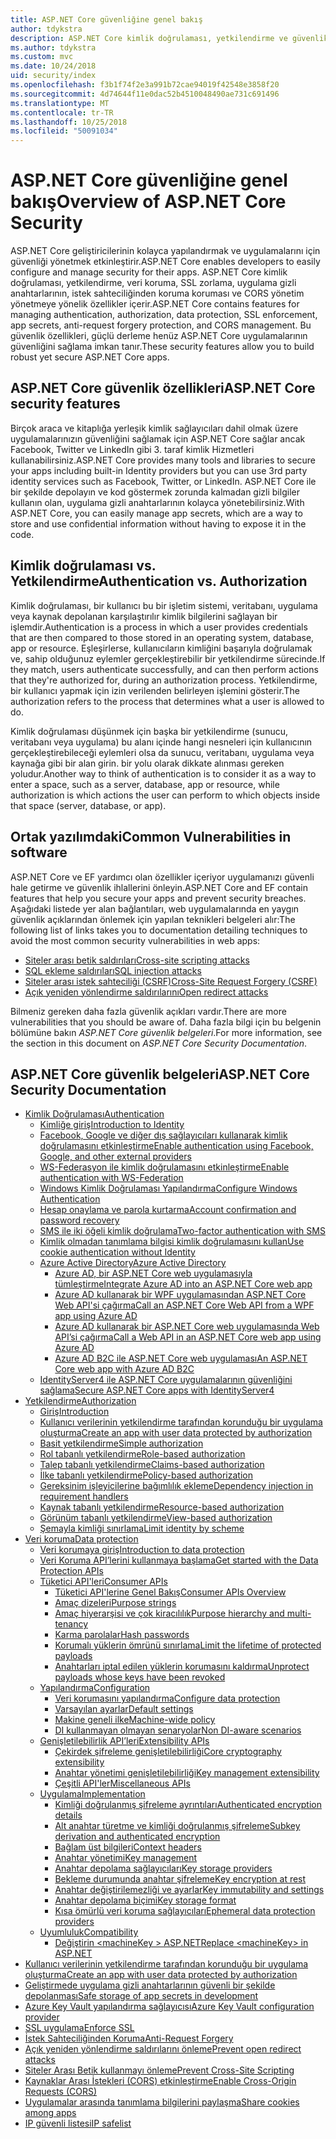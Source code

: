 ```yaml
---
title: ASP.NET Core güvenliğine genel bakış
author: tdykstra
description: ASP.NET Core kimlik doğrulaması, yetkilendirme ve güvenlik temel bilgileri öğrenin.
ms.author: tdykstra
ms.custom: mvc
ms.date: 10/24/2018
uid: security/index
ms.openlocfilehash: f3b1f74f2e3a991b72cae94019f42548e3858f20
ms.sourcegitcommit: 4d74644f11e0dac52b4510048490ae731c691496
ms.translationtype: MT
ms.contentlocale: tr-TR
ms.lasthandoff: 10/25/2018
ms.locfileid: "50091034"
---
```

# <a name="overview-of-aspnet-core-security"></a><span data-ttu-id="e96ba-103">ASP.NET Core güvenliğine genel bakış</span><span class="sxs-lookup"><span data-stu-id="e96ba-103">Overview of ASP.NET Core Security</span></span>

<span data-ttu-id="e96ba-104">ASP.NET Core geliştiricilerinin kolayca yapılandırmak ve uygulamalarını için güvenliği yönetmek etkinleştirir.</span><span class="sxs-lookup"><span data-stu-id="e96ba-104">ASP.NET Core enables developers to easily configure and manage security for their apps.</span></span> <span data-ttu-id="e96ba-105">ASP.NET Core kimlik doğrulaması, yetkilendirme, veri koruma, SSL zorlama, uygulama gizli anahtarlarının, istek sahteciliğinden koruma koruması ve CORS yönetim yönetmeye yönelik özellikler içerir.</span><span class="sxs-lookup"><span data-stu-id="e96ba-105">ASP.NET Core contains features for managing authentication, authorization, data protection, SSL enforcement, app secrets, anti-request forgery protection, and CORS management.</span></span> <span data-ttu-id="e96ba-106">Bu güvenlik özellikleri, güçlü derleme henüz ASP.NET Core uygulamalarının güvenliğini sağlama imkan tanır.</span><span class="sxs-lookup"><span data-stu-id="e96ba-106">These security features allow you to build robust yet secure ASP.NET Core apps.</span></span>

## <a name="aspnet-core-security-features"></a><span data-ttu-id="e96ba-107">ASP.NET Core güvenlik özellikleri</span><span class="sxs-lookup"><span data-stu-id="e96ba-107">ASP.NET Core security features</span></span>

<span data-ttu-id="e96ba-108">Birçok araca ve kitaplığa yerleşik kimlik sağlayıcıları dahil olmak üzere uygulamalarınızın güvenliğini sağlamak için ASP.NET Core sağlar ancak Facebook, Twitter ve LinkedIn gibi 3. taraf kimlik Hizmetleri kullanabilirsiniz.</span><span class="sxs-lookup"><span data-stu-id="e96ba-108">ASP.NET Core provides many tools and libraries to secure your apps including built-in Identity providers but you can use 3rd party identity services such as Facebook, Twitter, or LinkedIn.</span></span> <span data-ttu-id="e96ba-109">ASP.NET Core ile bir şekilde depolayın ve kod göstermek zorunda kalmadan gizli bilgiler kullanın olan, uygulama gizli anahtarlarının kolayca yönetebilirsiniz.</span><span class="sxs-lookup"><span data-stu-id="e96ba-109">With ASP.NET Core, you can easily manage app secrets, which are a way to store and use confidential information without having to expose it in the code.</span></span>

## <a name="authentication-vs-authorization"></a><span data-ttu-id="e96ba-110">Kimlik doğrulaması vs. Yetkilendirme</span><span class="sxs-lookup"><span data-stu-id="e96ba-110">Authentication vs. Authorization</span></span>

<span data-ttu-id="e96ba-111">Kimlik doğrulaması, bir kullanıcı bu bir işletim sistemi, veritabanı, uygulama veya kaynak depolanan karşılaştırılır kimlik bilgilerini sağlayan bir işlemdir.</span><span class="sxs-lookup"><span data-stu-id="e96ba-111">Authentication is a process in which a user provides credentials that are then compared to those stored in an operating system, database, app or resource.</span></span> <span data-ttu-id="e96ba-112">Eşleşirlerse, kullanıcıların kimliğini başarıyla doğrulamak ve, sahip olduğunuz eylemler gerçekleştirebilir bir yetkilendirme sürecinde.</span><span class="sxs-lookup"><span data-stu-id="e96ba-112">If they match, users authenticate successfully, and can then perform actions that they're authorized for, during an authorization process.</span></span> <span data-ttu-id="e96ba-113">Yetkilendirme, bir kullanıcı yapmak için izin verilenden belirleyen işlemini gösterir.</span><span class="sxs-lookup"><span data-stu-id="e96ba-113">The authorization refers to the process that determines what a user is allowed to do.</span></span>

<span data-ttu-id="e96ba-114">Kimlik doğrulaması düşünmek için başka bir yetkilendirme (sunucu, veritabanı veya uygulama) bu alanı içinde hangi nesneleri için kullanıcının gerçekleştirebileceği eylemleri olsa da sunucu, veritabanı, uygulama veya kaynağa gibi bir alan girin. bir yolu olarak dikkate alınması gereken yoludur.</span><span class="sxs-lookup"><span data-stu-id="e96ba-114">Another way to think of authentication is to consider it as a way to enter a space, such as a server, database, app or resource, while authorization is which actions the user can perform to which objects inside that space (server, database, or app).</span></span>

## <a name="common-vulnerabilities-in-software"></a><span data-ttu-id="e96ba-115">Ortak yazılımdaki</span><span class="sxs-lookup"><span data-stu-id="e96ba-115">Common Vulnerabilities in software</span></span>

<span data-ttu-id="e96ba-116">ASP.NET Core ve EF yardımcı olan özellikler içeriyor uygulamanızı güvenli hale getirme ve güvenlik ihlallerini önleyin.</span><span class="sxs-lookup"><span data-stu-id="e96ba-116">ASP.NET Core and EF contain features that help you secure your apps and prevent security breaches.</span></span> <span data-ttu-id="e96ba-117">Aşağıdaki listede yer alan bağlantıları, web uygulamalarında en yaygın güvenlik açıklarından önlemek için yapılan teknikleri belgeleri alır:</span><span class="sxs-lookup"><span data-stu-id="e96ba-117">The following list of links takes you to documentation detailing techniques to avoid the most common security vulnerabilities in web apps:</span></span>

* [<span data-ttu-id="e96ba-118">Siteler arası betik saldırıları</span><span class="sxs-lookup"><span data-stu-id="e96ba-118">Cross-site scripting attacks</span></span>](xref:security/cross-site-scripting)
* [<span data-ttu-id="e96ba-119">SQL ekleme saldırıları</span><span class="sxs-lookup"><span data-stu-id="e96ba-119">SQL injection attacks</span></span>](/ef/core/querying/raw-sql)
* [<span data-ttu-id="e96ba-120">Siteler arası istek sahteciliği (CSRF)</span><span class="sxs-lookup"><span data-stu-id="e96ba-120">Cross-Site Request Forgery (CSRF)</span></span>](xref:security/anti-request-forgery)
* [<span data-ttu-id="e96ba-121">Açık yeniden yönlendirme saldırılarını</span><span class="sxs-lookup"><span data-stu-id="e96ba-121">Open redirect attacks</span></span>](xref:security/preventing-open-redirects)

<span data-ttu-id="e96ba-122">Bilmeniz gereken daha fazla güvenlik açıkları vardır.</span><span class="sxs-lookup"><span data-stu-id="e96ba-122">There are more vulnerabilities that you should be aware of.</span></span> <span data-ttu-id="e96ba-123">Daha fazla bilgi için bu belgenin bölümüne bakın *ASP.NET Core güvenlik belgeleri*.</span><span class="sxs-lookup"><span data-stu-id="e96ba-123">For more information, see the section in this document on *ASP.NET Core Security Documentation*.</span></span>

## <a name="aspnet-core-security-documentation"></a><span data-ttu-id="e96ba-124">ASP.NET Core güvenlik belgeleri</span><span class="sxs-lookup"><span data-stu-id="e96ba-124">ASP.NET Core Security Documentation</span></span>

* [<span data-ttu-id="e96ba-125">Kimlik Doğrulaması</span><span class="sxs-lookup"><span data-stu-id="e96ba-125">Authentication</span></span>](xref:security/authentication/index)
  * [<span data-ttu-id="e96ba-126">Kimliğe giriş</span><span class="sxs-lookup"><span data-stu-id="e96ba-126">Introduction to Identity</span></span>](xref:security/authentication/identity)
  * [<span data-ttu-id="e96ba-127">Facebook, Google ve diğer dış sağlayıcıları kullanarak kimlik doğrulamasını etkinleştirme</span><span class="sxs-lookup"><span data-stu-id="e96ba-127">Enable authentication using Facebook, Google, and other external providers</span></span>](xref:security/authentication/social/index)
  * [<span data-ttu-id="e96ba-128">WS-Federasyon ile kimlik doğrulamasını etkinleştirme</span><span class="sxs-lookup"><span data-stu-id="e96ba-128">Enable authentication with WS-Federation</span></span>](xref:security/authentication/ws-federation)
  * [<span data-ttu-id="e96ba-129">Windows Kimlik Doğrulaması Yapılandırma</span><span class="sxs-lookup"><span data-stu-id="e96ba-129">Configure Windows Authentication</span></span>](xref:security/authentication/windowsauth)
  * [<span data-ttu-id="e96ba-130">Hesap onaylama ve parola kurtarma</span><span class="sxs-lookup"><span data-stu-id="e96ba-130">Account confirmation and password recovery</span></span>](xref:security/authentication/accconfirm)
  * [<span data-ttu-id="e96ba-131">SMS ile iki öğeli kimlik doğrulama</span><span class="sxs-lookup"><span data-stu-id="e96ba-131">Two-factor authentication with SMS</span></span>](xref:security/authentication/2fa)
  * [<span data-ttu-id="e96ba-132">Kimlik olmadan tanımlama bilgisi kimlik doğrulamasını kullan</span><span class="sxs-lookup"><span data-stu-id="e96ba-132">Use cookie authentication without Identity</span></span>](xref:security/authentication/cookie)
  * [<span data-ttu-id="e96ba-133">Azure Active Directory</span><span class="sxs-lookup"><span data-stu-id="e96ba-133">Azure Active Directory</span></span>](xref:security/authentication/azure-active-directory/index)
    * [<span data-ttu-id="e96ba-134">Azure AD, bir ASP.NET Core web uygulamasıyla tümleştirme</span><span class="sxs-lookup"><span data-stu-id="e96ba-134">Integrate Azure AD into an ASP.NET Core web app</span></span>](https://azure.microsoft.com/documentation/samples/active-directory-dotnet-webapp-openidconnect-aspnetcore/)
    * [<span data-ttu-id="e96ba-135">Azure AD kullanarak bir WPF uygulamasından ASP.NET Core Web API'si çağırma</span><span class="sxs-lookup"><span data-stu-id="e96ba-135">Call an ASP.NET Core Web API from a WPF app using Azure AD</span></span>](https://azure.microsoft.com/documentation/samples/active-directory-dotnet-native-aspnetcore/)
    * [<span data-ttu-id="e96ba-136">Azure AD kullanarak bir ASP.NET Core web uygulamasında Web API’si çağırma</span><span class="sxs-lookup"><span data-stu-id="e96ba-136">Call a Web API in an ASP.NET Core web app using Azure AD</span></span>](https://azure.microsoft.com/documentation/samples/active-directory-dotnet-webapp-webapi-openidconnect-aspnetcore/)
    * [<span data-ttu-id="e96ba-137">Azure AD B2C ile ASP.NET Core web uygulaması</span><span class="sxs-lookup"><span data-stu-id="e96ba-137">An ASP.NET Core web app with Azure AD B2C</span></span>](https://azure.microsoft.com/resources/samples/active-directory-b2c-dotnetcore-webapp/)
  * [<span data-ttu-id="e96ba-138">IdentityServer4 ile ASP.NET Core uygulamalarının güvenliğini sağlama</span><span class="sxs-lookup"><span data-stu-id="e96ba-138">Secure ASP.NET Core apps with IdentityServer4</span></span>](https://identityserver4.readthedocs.io)
* [<span data-ttu-id="e96ba-139">Yetkilendirme</span><span class="sxs-lookup"><span data-stu-id="e96ba-139">Authorization</span></span>](xref:security/authorization/index)
  * [<span data-ttu-id="e96ba-140">Giriş</span><span class="sxs-lookup"><span data-stu-id="e96ba-140">Introduction</span></span>](xref:security/authorization/introduction)
  * [<span data-ttu-id="e96ba-141">Kullanıcı verilerinin yetkilendirme tarafından korunduğu bir uygulama oluşturma</span><span class="sxs-lookup"><span data-stu-id="e96ba-141">Create an app with user data protected by authorization</span></span>](xref:security/authorization/secure-data)
  * [<span data-ttu-id="e96ba-142">Basit yetkilendirme</span><span class="sxs-lookup"><span data-stu-id="e96ba-142">Simple authorization</span></span>](xref:security/authorization/simple)
  * [<span data-ttu-id="e96ba-143">Rol tabanlı yetkilendirme</span><span class="sxs-lookup"><span data-stu-id="e96ba-143">Role-based authorization</span></span>](xref:security/authorization/roles)
  * [<span data-ttu-id="e96ba-144">Talep tabanlı yetkilendirme</span><span class="sxs-lookup"><span data-stu-id="e96ba-144">Claims-based authorization</span></span>](xref:security/authorization/claims)
  * [<span data-ttu-id="e96ba-145">İlke tabanlı yetkilendirme</span><span class="sxs-lookup"><span data-stu-id="e96ba-145">Policy-based authorization</span></span>](xref:security/authorization/policies)
  * [<span data-ttu-id="e96ba-146">Gereksinim işleyicilerine bağımlılık ekleme</span><span class="sxs-lookup"><span data-stu-id="e96ba-146">Dependency injection in requirement handlers</span></span>](xref:security/authorization/dependencyinjection)
  * [<span data-ttu-id="e96ba-147">Kaynak tabanlı yetkilendirme</span><span class="sxs-lookup"><span data-stu-id="e96ba-147">Resource-based authorization</span></span>](xref:security/authorization/resourcebased)
  * [<span data-ttu-id="e96ba-148">Görünüm tabanlı yetkilendirme</span><span class="sxs-lookup"><span data-stu-id="e96ba-148">View-based authorization</span></span>](xref:security/authorization/views)
  * [<span data-ttu-id="e96ba-149">Şemayla kimliği sınırlama</span><span class="sxs-lookup"><span data-stu-id="e96ba-149">Limit identity by scheme</span></span>](xref:security/authorization/limitingidentitybyscheme)
* [<span data-ttu-id="e96ba-150">Veri koruma</span><span class="sxs-lookup"><span data-stu-id="e96ba-150">Data protection</span></span>](xref:security/data-protection/index)
  * [<span data-ttu-id="e96ba-151">Veri korumaya giriş</span><span class="sxs-lookup"><span data-stu-id="e96ba-151">Introduction to data protection</span></span>](xref:security/data-protection/introduction)
  * [<span data-ttu-id="e96ba-152">Veri Koruma API’lerini kullanmaya başlama</span><span class="sxs-lookup"><span data-stu-id="e96ba-152">Get started with the Data Protection APIs</span></span>](xref:security/data-protection/using-data-protection)
  * [<span data-ttu-id="e96ba-153">Tüketici API'leri</span><span class="sxs-lookup"><span data-stu-id="e96ba-153">Consumer APIs</span></span>](xref:security/data-protection/consumer-apis/index)
    * [<span data-ttu-id="e96ba-154">Tüketici API'lerine Genel Bakış</span><span class="sxs-lookup"><span data-stu-id="e96ba-154">Consumer APIs Overview</span></span>](xref:security/data-protection/consumer-apis/overview)
    * [<span data-ttu-id="e96ba-155">Amaç dizeleri</span><span class="sxs-lookup"><span data-stu-id="e96ba-155">Purpose strings</span></span>](xref:security/data-protection/consumer-apis/purpose-strings)
    * [<span data-ttu-id="e96ba-156">Amaç hiyerarşisi ve çok kiracılılık</span><span class="sxs-lookup"><span data-stu-id="e96ba-156">Purpose hierarchy and multi-tenancy</span></span>](xref:security/data-protection/consumer-apis/purpose-strings-multitenancy)
    * [<span data-ttu-id="e96ba-157">Karma parolalar</span><span class="sxs-lookup"><span data-stu-id="e96ba-157">Hash passwords</span></span>](xref:security/data-protection/consumer-apis/password-hashing)
    * [<span data-ttu-id="e96ba-158">Korumalı yüklerin ömrünü sınırlama</span><span class="sxs-lookup"><span data-stu-id="e96ba-158">Limit the lifetime of protected payloads</span></span>](xref:security/data-protection/consumer-apis/limited-lifetime-payloads)
    * [<span data-ttu-id="e96ba-159">Anahtarları iptal edilen yüklerin korumasını kaldırma</span><span class="sxs-lookup"><span data-stu-id="e96ba-159">Unprotect payloads whose keys have been revoked</span></span>](xref:security/data-protection/consumer-apis/dangerous-unprotect)
  * [<span data-ttu-id="e96ba-160">Yapılandırma</span><span class="sxs-lookup"><span data-stu-id="e96ba-160">Configuration</span></span>](xref:security/data-protection/configuration/index)
    * [<span data-ttu-id="e96ba-161">Veri korumasını yapılandırma</span><span class="sxs-lookup"><span data-stu-id="e96ba-161">Configure data protection</span></span>](xref:security/data-protection/configuration/overview)
    * [<span data-ttu-id="e96ba-162">Varsayılan ayarlar</span><span class="sxs-lookup"><span data-stu-id="e96ba-162">Default settings</span></span>](xref:security/data-protection/configuration/default-settings)
    * [<span data-ttu-id="e96ba-163">Makine geneli ilke</span><span class="sxs-lookup"><span data-stu-id="e96ba-163">Machine-wide policy</span></span>](xref:security/data-protection/configuration/machine-wide-policy)
    * [<span data-ttu-id="e96ba-164">DI kullanmayan olmayan senaryolar</span><span class="sxs-lookup"><span data-stu-id="e96ba-164">Non DI-aware scenarios</span></span>](xref:security/data-protection/configuration/non-di-scenarios)
  * [<span data-ttu-id="e96ba-165">Genişletilebilirlik API’leri</span><span class="sxs-lookup"><span data-stu-id="e96ba-165">Extensibility APIs</span></span>](xref:security/data-protection/extensibility/index)
    * [<span data-ttu-id="e96ba-166">Çekirdek şifreleme genişletilebilirliği</span><span class="sxs-lookup"><span data-stu-id="e96ba-166">Core cryptography extensibility</span></span>](xref:security/data-protection/extensibility/core-crypto)
    * [<span data-ttu-id="e96ba-167">Anahtar yönetimi genişletilebilirliği</span><span class="sxs-lookup"><span data-stu-id="e96ba-167">Key management extensibility</span></span>](xref:security/data-protection/extensibility/key-management)
    * [<span data-ttu-id="e96ba-168">Çeşitli API'ler</span><span class="sxs-lookup"><span data-stu-id="e96ba-168">Miscellaneous APIs</span></span>](xref:security/data-protection/extensibility/misc-apis)
  * [<span data-ttu-id="e96ba-169">Uygulama</span><span class="sxs-lookup"><span data-stu-id="e96ba-169">Implementation</span></span>](xref:security/data-protection/implementation/index)
    * [<span data-ttu-id="e96ba-170">Kimliği doğrulanmış şifreleme ayrıntıları</span><span class="sxs-lookup"><span data-stu-id="e96ba-170">Authenticated encryption details</span></span>](xref:security/data-protection/implementation/authenticated-encryption-details)
    * [<span data-ttu-id="e96ba-171">Alt anahtar türetme ve kimliği doğrulanmış şifreleme</span><span class="sxs-lookup"><span data-stu-id="e96ba-171">Subkey derivation and authenticated encryption</span></span>](xref:security/data-protection/implementation/subkeyderivation)
    * [<span data-ttu-id="e96ba-172">Bağlam üst bilgileri</span><span class="sxs-lookup"><span data-stu-id="e96ba-172">Context headers</span></span>](xref:security/data-protection/implementation/context-headers)
    * [<span data-ttu-id="e96ba-173">Anahtar yönetimi</span><span class="sxs-lookup"><span data-stu-id="e96ba-173">Key management</span></span>](xref:security/data-protection/implementation/key-management)
    * [<span data-ttu-id="e96ba-174">Anahtar depolama sağlayıcıları</span><span class="sxs-lookup"><span data-stu-id="e96ba-174">Key storage providers</span></span>](xref:security/data-protection/implementation/key-storage-providers)
    * [<span data-ttu-id="e96ba-175">Bekleme durumunda anahtar şifreleme</span><span class="sxs-lookup"><span data-stu-id="e96ba-175">Key encryption at rest</span></span>](xref:security/data-protection/implementation/key-encryption-at-rest)
    * [<span data-ttu-id="e96ba-176">Anahtar değiştirilemezliği ve ayarlar</span><span class="sxs-lookup"><span data-stu-id="e96ba-176">Key immutability and settings</span></span>](xref:security/data-protection/implementation/key-immutability)
    * [<span data-ttu-id="e96ba-177">Anahtar depolama biçimi</span><span class="sxs-lookup"><span data-stu-id="e96ba-177">Key storage format</span></span>](xref:security/data-protection/implementation/key-storage-format)
    * [<span data-ttu-id="e96ba-178">Kısa ömürlü veri koruma sağlayıcıları</span><span class="sxs-lookup"><span data-stu-id="e96ba-178">Ephemeral data protection providers</span></span>](xref:security/data-protection/implementation/key-storage-ephemeral)
  * [<span data-ttu-id="e96ba-179">Uyumluluk</span><span class="sxs-lookup"><span data-stu-id="e96ba-179">Compatibility</span></span>](xref:security/data-protection/compatibility/index)
    * [<span data-ttu-id="e96ba-180">Değiştirin \<machineKey > ASP.NET</span><span class="sxs-lookup"><span data-stu-id="e96ba-180">Replace \<machineKey> in ASP.NET</span></span>](xref:security/data-protection/compatibility/replacing-machinekey)
* [<span data-ttu-id="e96ba-181">Kullanıcı verilerinin yetkilendirme tarafından korunduğu bir uygulama oluşturma</span><span class="sxs-lookup"><span data-stu-id="e96ba-181">Create an app with user data protected by authorization</span></span>](xref:security/authorization/secure-data)
* [<span data-ttu-id="e96ba-182">Geliştirmede uygulama gizli anahtarlarının güvenli bir şekilde depolanması</span><span class="sxs-lookup"><span data-stu-id="e96ba-182">Safe storage of app secrets in development</span></span>](xref:security/app-secrets)
* [<span data-ttu-id="e96ba-183">Azure Key Vault yapılandırma sağlayıcısı</span><span class="sxs-lookup"><span data-stu-id="e96ba-183">Azure Key Vault configuration provider</span></span>](xref:security/key-vault-configuration)
* [<span data-ttu-id="e96ba-184">SSL uygulama</span><span class="sxs-lookup"><span data-stu-id="e96ba-184">Enforce SSL</span></span>](xref:security/enforcing-ssl)
* [<span data-ttu-id="e96ba-185">İstek Sahteciliğinden Koruma</span><span class="sxs-lookup"><span data-stu-id="e96ba-185">Anti-Request Forgery</span></span>](xref:security/anti-request-forgery)
* [<span data-ttu-id="e96ba-186">Açık yeniden yönlendirme saldırılarını önleme</span><span class="sxs-lookup"><span data-stu-id="e96ba-186">Prevent open redirect attacks</span></span>](xref:security/preventing-open-redirects)
* [<span data-ttu-id="e96ba-187">Siteler Arası Betik kullanmayı önleme</span><span class="sxs-lookup"><span data-stu-id="e96ba-187">Prevent Cross-Site Scripting</span></span>](xref:security/cross-site-scripting)
* [<span data-ttu-id="e96ba-188">Kaynaklar Arası İstekleri (CORS) etkinleştirme</span><span class="sxs-lookup"><span data-stu-id="e96ba-188">Enable Cross-Origin Requests (CORS)</span></span>](xref:security/cors)
* [<span data-ttu-id="e96ba-189">Uygulamalar arasında tanımlama bilgilerini paylaşma</span><span class="sxs-lookup"><span data-stu-id="e96ba-189">Share cookies among apps</span></span>](xref:security/cookie-sharing)
* [<span data-ttu-id="e96ba-190">IP güvenli listesi</span><span class="sxs-lookup"><span data-stu-id="e96ba-190">IP safelist</span></span>](xref:security/ip-safelist)
